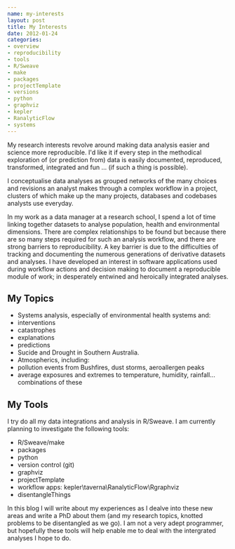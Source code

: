 ```yaml
--- 
name: my-interests
layout: post
title: My Interests
date: 2012-01-24
categories: 
- overview
- reproducibility
- tools
- R/Sweave 
- make
- packages
- projectTemplate
- versions
- python
- graphviz
- kepler
- RanalyticFlow
- systems
---
```


My research interests revolve around making data analysis easier and science more reproducible. I'd like it if every step in the methodical exploration of (or prediction from) data is easily documented, reproduced, transformed, integrated and fun ... (if such a thing is possible).   

I conceptualise data analyses as grouped networks of the many choices and revisions an analyst makes through a complex workflow in a project, clusters of which make up the many projects, databases and codebases analysts use everyday.

In my work as a data manager at a research school, I spend a lot of time linking together datasets to analyse population, health and environmental dimensions.  There are complex relationships to be found but because there are so many steps required for such an analysis workflow, and there are strong barriers to reproducibility.  A key barrier is due to the difficulties of tracking and documenting the numerous generations of derivative datasets and analyses.  I have developed an interest in software applications used during workflow actions and decision making to document a reproducible module of work; in desperately entwined and heroically integrated analyses.    
## My Topics
* Systems analysis, especially of environmental health systems and:
 * interventions
 * catastrophes
 * explanations
 * predictions 
* Sucide and Drought in Southern Australia.
* Atmospherics, including:
 * pollution events from Bushfires, dust storms, aeroallergen peaks
 * average exposures and extremes to temperature, humidity, rainfall... combinations of these
 
## My Tools
I try do all my data integrations and analysis in R/Sweave.  I am currently planning to investigate the following tools:
* R/Sweave/make
* packages
* python
* version control (git)
* graphviz
* projectTemplate
* workflow apps: kepler\taverna\RanalyticFlow\Rgraphviz
* disentangleThings

In this blog I will write about my experiences as I dealve into these new areas and write a PhD about them (and my research topics, knotted problems to be disentangled as we go). I am not a very adept programmer, but hopefully these tools will help enable me to deal with the intergrated analyses I hope to do.
